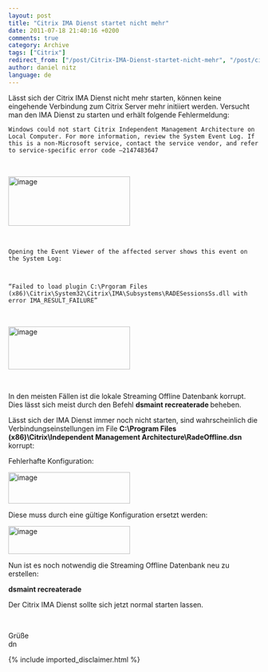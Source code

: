 ```yaml
---
layout: post
title: "Citrix IMA Dienst startet nicht mehr"
date: 2011-07-18 21:40:16 +0200
comments: true
category: Archive
tags: ["Citrix"]
redirect_from: ["/post/Citrix-IMA-Dienst-startet-nicht-mehr", "/post/citrix-ima-dienst-startet-nicht-mehr"]
author: daniel nitz
language: de
---
```

<!-- more -->
<p>Lässt sich der Citrix IMA Dienst nicht mehr starten, können keine eingehende Verbindung zum Citrix Server mehr initiiert werden. Versucht man den IMA Dienst zu starten und erhält folgende Fehlermeldung: </p>  <p><code>Windows could not start Citrix Independent Management Architecture on Local Computer. For more information, review the System Event Log. If this is a non-Microsoft service, contact the service vendor, and refer to service-specific error code –2147483647</code></p>  <p>&#160;</p>  <p><a href="/assets/archive/image_334.png"><img style="background-image: none; border-bottom: 0px; border-left: 0px; margin: 0px; padding-left: 0px; padding-right: 0px; display: inline; border-top: 0px; border-right: 0px; padding-top: 0px" title="image" border="0" alt="image" src="/assets/archive/image_thumb_332.png" width="244" height="99" /></a></p>  <p>&#160;</p>  <p><code>Opening the Event Viewer of the affected server shows this event on the System Log:</p>    <p>“Failed to load plugin C:\Prgoram Files (x86)\Citrix\System32\Citrix\IMA\Subsystems\RADESessionsSs.dll with error IMA_RESULT_FAILURE”</code></p>  <p>&#160;</p>  <p><a href="/assets/archive/image_335.png"><img style="background-image: none; border-bottom: 0px; border-left: 0px; margin: 0px; padding-left: 0px; padding-right: 0px; display: inline; border-top: 0px; border-right: 0px; padding-top: 0px" title="image" border="0" alt="image" src="/assets/archive/image_thumb_333.png" width="244" height="86" /></a></p>  <p>&#160;</p>  <p>In den meisten Fällen ist die lokale Streaming Offline Datenbank korrupt. Dies lässt sich meist durch den Befehl <strong>dsmaint recreaterade </strong>beheben. </p>  <p>Lässt sich der IMA Dienst immer noch nicht starten, sind wahrscheinlich die Verbindungseinstellungen im File <strong>C:\Program Files (x86)\Citrix\Independent Management Architecture\RadeOffline.dsn</strong> korrupt:</p>  <p>Fehlerhafte Konfiguration:</p>  <p><a href="/assets/archive/image_336.png"><img style="background-image: none; border-bottom: 0px; border-left: 0px; margin: 0px; padding-left: 0px; padding-right: 0px; display: inline; border-top: 0px; border-right: 0px; padding-top: 0px" title="image" border="0" alt="image" src="/assets/archive/image_thumb_334.png" width="244" height="63" /></a></p>  <p>Diese muss durch eine gültige Konfiguration ersetzt werden:</p>  <p><a href="/assets/archive/image_337.png"><img style="background-image: none; border-bottom: 0px; border-left: 0px; margin: 0px; padding-left: 0px; padding-right: 0px; display: inline; border-top: 0px; border-right: 0px; padding-top: 0px" title="image" border="0" alt="image" src="/assets/archive/image_thumb_335.png" width="244" height="56" /></a></p>  <p>Nun ist es noch notwendig die Streaming Offline Datenbank neu zu erstellen:</p>  <p><strong>dsmaint recreaterade </strong></p>  <p>Der Citrix IMA Dienst sollte sich jetzt normal starten lassen.</p>  <p>&#160;</p>  <p>Grüße   <br />dn</p>
{% include imported_disclaimer.html %}

